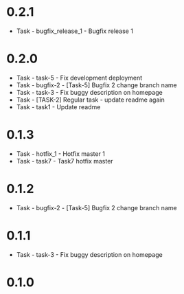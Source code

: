 # 0.2.1
 * Task - bugfix_release_1 - Bugfix release 1

# 0.2.0
 * Task - task-5 - Fix development deployment
 * Task - bugfix-2 - [Task-5] Bugfix 2 change branch name
 * Task - task-3 - Fix buggy description on homepage
 * Task - [TASK-2] Regular task - update readme again
 * Task - task1 - Update readme

# 0.1.3
 * Task - hotfix_1 - Hotfix master 1
 * Task - task7 - Task7 hotfix master

# 0.1.2
 * Task - bugfix-2 - [Task-5] Bugfix 2 change branch name

# 0.1.1
 * Task - task-3 - Fix buggy description on homepage

# 0.1.0
